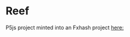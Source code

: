 Reef
================

P5js project minted into an Fxhash project [here:](https://www.fxhash.xyz/generative/9642)
